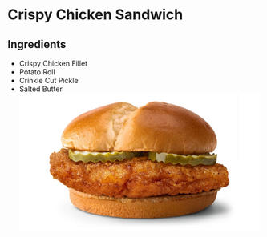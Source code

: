 # **Crispy Chicken Sandwich**
## Ingredients
* Crispy Chicken Fillet
* Potato Roll
* Crinkle Cut Pickle
* Salted Butter
![Crispy Chicken Sandwich](../images/dish2.jpg)
